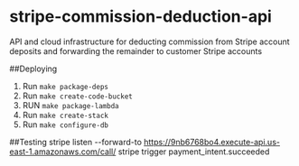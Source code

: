 # stripe-commission-deduction-api
API and cloud infrastructure for deducting commission from Stripe account deposits and forwarding the remainder to customer Stripe accounts

##Deploying
1. Run ```make package-deps```
2. Run ```make create-code-bucket```
3. RUN ```make package-lambda```
3. Run ```make create-stack```
4. Run ```make configure-db```

##Testing
stripe listen --forward-to https://9nb6768bo4.execute-api.us-east-1.amazonaws.com/call/
stripe trigger payment_intent.succeeded
